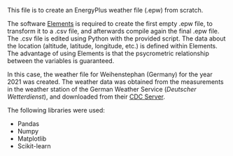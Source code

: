 This file is to create an EnergyPlus weather file (.epw) from scratch. 

The software [Elements](https://bigladdersoftware.com/projects/elements/) is required to create the first empty .epw file, to transform it to a .csv file, and afterwards compile again the final .epw file. The .csv file is edited using Python with the provided script. The data about the location (altitude, latitude, longitude, etc.) is defined within Elements. The advantage of using Elements is that the psycrometric relationship between the variables is guaranteed. 

In this case, the weather file for Weihenstephan (Germany) for the year 2021 was created. The weather data was obtained from the measurements in the weather station of the German Weather Service (*Deutscher Wetterdienst*), and downloaded from their [CDC Server](https://opendata.dwd.de/climate_environment/CDC/observations_germany/climate/). 

The following libraries were used:
- Pandas
- Numpy 
- Matplotlib
- Scikit-learn

